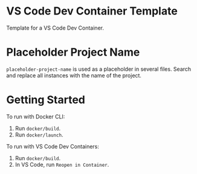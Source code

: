 # VS Code Dev Container Template

Template for a VS Code Dev Container.

# Placeholder Project Name

`placeholder-project-name` is used as a placeholder in several files. Search and replace all instances with the name of the project.

# Getting Started

To run with Docker CLI:

1. Run `docker/build`.
2. Run `docker/launch`.

To run with VS Code Dev Containers:

1. Run `docker/build`.
2. In VS Code, run `Reopen in Container`.
